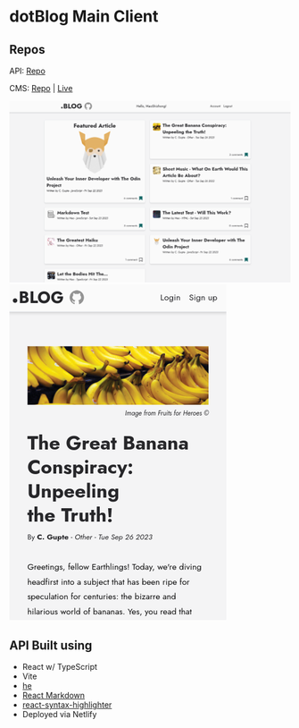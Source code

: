 # dotBlog Main Client

## Repos

API: [Repo](https://github.com/MaoShizhong/blog-API)

CMS: [Repo](https://github.com/MaoShizhong/blog-frontend-author) | [Live](https://dotblog-cms.netlify.app/)

![Alt text](desktop.png)
![Alt text](mobile.png)

## API Built using

-   React w/ TypeScript
-   Vite
-   [he](https://www.npmjs.com/package/he)
-   [React Markdown](https://github.com/remarkjs/react-markdown)
-   [react-syntax-highlighter](https://www.npmjs.com/package/react-syntax-highlighter)
-   Deployed via Netlify

<br>

